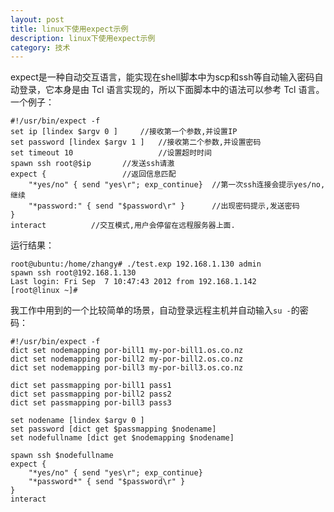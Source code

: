 ```yaml
---
layout: post
title: linux下使用expect示例
description: linux下使用expect示例
category: 技术
---
```


expect是一种自动交互语言，能实现在shell脚本中为scp和ssh等自动输入密码自动登录，它本身是由 Tcl 语言实现的，所以下面脚本中的语法可以参考 Tcl 语言。一个例子：
    
    #!/usr/bin/expect -f  
    set ip [lindex $argv 0 ]     //接收第一个参数,并设置IP  
    set password [lindex $argv 1 ]   //接收第二个参数,并设置密码  
    set timeout 10                   //设置超时时间  
    spawn ssh root@$ip       //发送ssh请滶  
    expect {                 //返回信息匹配  
        "*yes/no" { send "yes\r"; exp_continue}  //第一次ssh连接会提示yes/no,继续  
        "*password:" { send "$password\r" }      //出现密码提示,发送密码  
    }  
    interact          //交互模式,用户会停留在远程服务器上面.  

运行结果：

    root@ubuntu:/home/zhangy# ./test.exp 192.168.1.130 admin  
    spawn ssh root@192.168.1.130  
    Last login: Fri Sep  7 10:47:43 2012 from 192.168.1.142  
    [root@linux ~]#  

我工作中用到的一个比较简单的场景，自动登录远程主机并自动输入`su -`的密码：
```
#!/usr/bin/expect -f
dict set nodemapping por-bill1 my-por-bill1.os.co.nz
dict set nodemapping por-bill2 my-por-bill2.os.co.nz
dict set nodemapping por-bill3 my-por-bill3.os.co.nz

dict set passmapping por-bill1 pass1
dict set passmapping por-bill2 pass2
dict set passmapping por-bill3 pass3

set nodename [lindex $argv 0 ]
set password [dict get $passmapping $nodename]
set nodefullname [dict get $nodemapping $nodename]

spawn ssh $nodefullname
expect {
    "*yes/no" { send "yes\r"; exp_continue}
    "*password*" { send "$password\r" }
}
interact
```